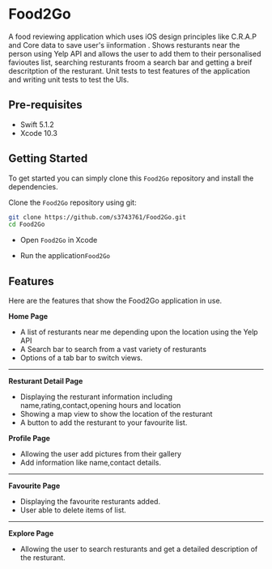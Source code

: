# Food2Go

A food reviewing application which uses iOS design principles like C.R.A.P and Core data to save user's iinformation . Shows resturants near the person using Yelp API and allows the user to add them to their personalised favioutes list, searching resturants froom a search bar and getting a breif descritption of the resturant. Unit tests to test features of the application and writing unit tests to test the UIs.


## Pre-requisites
- Swift 5.1.2
- Xcode 10.3

## Getting Started
To get started  you can simply clone this `Food2Go` repository and install the dependencies.

Clone the `Food2Go` repository using git:

```bash
git clone https://github.com/s3743761/Food2Go.git
cd Food2Go
```
- Open ```Food2Go``` in Xcode

- Run the application```Food2Go```


## Features

Here are the features that show the Food2Go application in use.

**Home Page**

- A list of resturants near me depending upon the location using the Yelp API
- A Search bar to search from a vast variety of resturants
- Options of a tab bar to switch views.
---

**Resturant Detail Page**

- Displaying the resturant information including name,rating,contact,opening hours and location
- Showing a map view to show the location of the resturant
- A button to add the resturant to your favourite list.

**Profile Page**

- Allowing the user add pictures from their gallery
- Add information like name,contact details.

---

**Favourite Page**

- Displaying the favourite resturants added. 
- User able to delete items of list.


---

**Explore Page**

- Allowing the user to search resturants and get a detailed description of the resturant.
